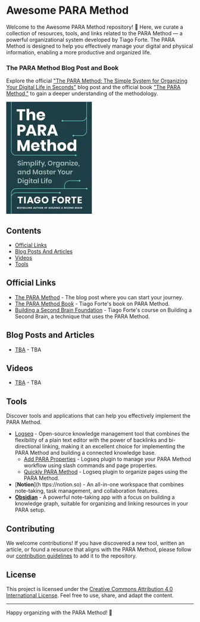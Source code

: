 # Awesome PARA Method

Welcome to the Awesome PARA Method repository! 🚀 Here, we curate a collection of resources, tools, and links related to the PARA Method — a powerful organizational system developed by Tiago Forte. The PARA Method is designed to help you effectively manage your digital and physical information, enabling a more productive and organized life.

### The PARA Method Blog Post and Book

Explore the official ["The PARA Method: The Simple System for Organizing Your Digital Life in Seconds"](https://fortelabs.com/blog/para/?utm_source=awesome-para-method) blog post and the official book ["The PARA Method,"](https://amzn.to/4axeUq5) to gain a deeper understanding of the methodology.

[![The PARA Method](images/The-PARA-Method-Cover.webp)](https://amzn.to/4axeUq5)

## Contents

- [Official Links](#official-links)
- [Blog Posts And Articles](#blog-posts-and-articles)
- [Videos](#videos)
- [Tools](#tools)

## Official Links

- [The PARA Method](https://fortelabs.com/blog/para/) - The blog post where you can start your journey.
- [The PARA Method Book](https://amzn.to/4axeUq5) - Tiago Forte's book on PARA Method.
- [Building a Second Brain Foundation](<https://www.buildingasecondbrain.com/foundation>) - Tiago Forte's course on Building a Second Brain, a technique that uses the PARA Method.

## Blog Posts and Articles

- [TBA](#) - TBA

## Videos

- [TBA](#) - TBA

## Tools

Discover tools and applications that can help you effectively implement the PARA Method.

- [Logseq](https://logseq.com) - Open-source knowledge management tool that combines the flexibility of a plain text editor with the power of backlinks and bi-directional linking, making it an excellent choice for implementing the PARA Method and building a connected knowledge base.
  - [Add PARA Properties](https://github.com/georgeguimaraes/logseq-plugin-add-PARA-properties) - Logseq plugin to manage your PARA Method workflow using slash commands and page properties.
  - [Quickly PARA Method](https://github.com/YU000jp/logseq-plugin-quickly-para-method) - Logseq plugin to organize pages using the PARA Method.
- [**Notion**](h
ttps://notion.so) - An all-in-one workspace that combines note-taking, task management, and collaboration features.
- [**Obsidian**](https://obsidian.md) - A powerful note-taking app with a focus on building a knowledge graph, suitable for organizing and linking resources in your PARA setup.

## Contributing

We welcome contributions! If you have discovered a new tool, written an article, or found a resource that aligns with the PARA Method, please follow our [contribution guidelines](CONTRIBUTING.md) to add it to the repository.

## License

This project is licensed under the [Creative Commons Attribution 4.0 International License](LICENSE.md). Feel free to use, share, and adapt the content.

---
Happy organizing with the PARA Method! 🚀
